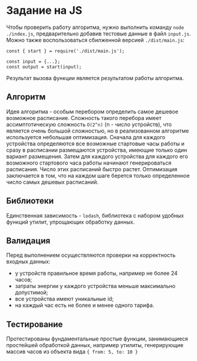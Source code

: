 # Задание на JS

Чтобы проверить работу алгоритма, нужно выполнить команду `node ./index.js`, предварительно добавив тестовые данные в файл `input.js`. Можно также воспользоваться сбилженной версией `./dist/main.js`: 
```
const { start } = require('./dist/main.js');

const input = {...};
const output = start(input);
```
Результат вызова функции является результатом работы алгоритма.

## Алгоритм

Идея алгоритма - особым перебором определить самое дешевое возможное расписание. Сложность такого перебора имеет ассимптотическую сложность `O(2^n)` (n - число устройств), что является очень большой сложностью, но в реализованном алгоритме используется небольшая оптимизация. Сначала для каждого устройства определяются все возможные стартовые часы работы и сразу в расписании размещаются устройства, имеющие только один вариант размещения. Затем для каждого устройства для каждого его возможного стартового часа работы начинают генерироваться расписания. Число этих расписаний быстро растет. Оптимизация заключается в том, что на каждом шаге берется только определенное число самых дешевых расписаний.

## Библиотеки

Единственная зависимость -  `lodash`, библиотека с набором удобных функций утилит, упрощающих обработку данных.

## Валидация

Перед выполнением осуществляются проверки на корректность входных данных:
- у устройств правильное время работы, например не более 24 часов;
- затраты энергии у каждого устройства меньше максимально допустимой;
- все устройства имеют уникальные id;
- на каждый час есть не более и менее одного тарифа.

## Тестирование

Протестированы фундаментальные простые функции, занимающиеся простейшей обработкой данных, например утилиты, генерирующие массив часов из объекта вида `{ from: 5, to: 10 }`
